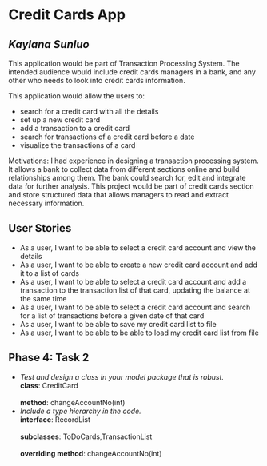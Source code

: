 # Credit Cards App

## *Kaylana Sunluo*
<p>This application would be part of Transaction Processing System. The intended audience 
would include credit cards managers in a bank, and any other who needs to look into credit
cards information.</p>

This application would allow the users to:</br>
* search for a credit card with all the details
* set up a new credit card
* add a transaction to a credit card
* search for transactions of a credit card before a date
* visualize the transactions of a card


<p>Motivations: I had experience in designing a transaction processing system. It 
allows a bank to collect data from different sections online and 
build relationships among them. The bank could search for, edit and 
integrate data for further analysis. This project would be part of 
credit cards section and store structured data that allows managers to 
read and extract necessary information.</p>




## User Stories

- As a user, I want to be able to select a credit card account and view the details 
- As a user, I want to be able to create a new credit card account and add it to a list of cards
- As a user, I want to be able to select a credit card account and 
add a transaction to the transaction list of that card, updating the balance at the same time
- As a user, I want to be able to select a credit card account and 
search for a list of transactions before a given date of that card
- As a user, I want to be able to save my credit card list to file
- As a user, I want to be able to be able to load my credit card list from file</p>
 
## Phase 4: Task 2

- *Test and design a class in your model package that is robust.* 
<br> **class**: CreditCard </br>
<br>**method**: changeAccountNo(int)</br>
- *Include a type hierarchy in the code.*
<br> **interface**: RecordList</br>
<br> **subclasses**: ToDoCards,TransactionList </br>
<br>**overriding method**: changeAccountNo(int)</br>
